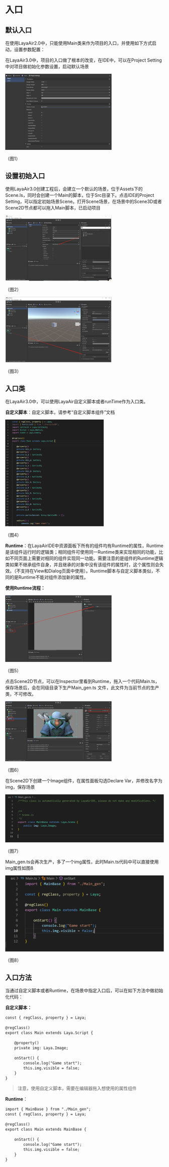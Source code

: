 # 入口



## 默认入口

在使用LayaAir2.0中，只能使用Main类来作为项目的入口，并使用如下方式启动，设置参数配置：

在LayaAir3.0中，项目的入口做了根本的改变，在IDE中，可以在Project Setting中对项目做初始化参数设置，启动默认场景

<img src="images/1.png" alt="image-20221101111121282" style="zoom: 33%;" /> 

（图1）

## 设置初始入口

使用LayaAir3.0创建工程后，会建立一个默认的场景，位于Assets下的Scene.ls，同时会创建一个Main的脚本，位于Src目录下。点击IDE的Project Setting，可以指定初始场景Scene。打开Scene场景，在场景中的Scene3D或者Scene2D节点都可以拖入Main脚本，已启动项目

<img src="images/2.png" alt="image-20221101112639072" style="zoom:33%;" /> 

（图2）

<img src="images/3.png" alt="image-20221101112526695" style="zoom:33%;" /> 

（图3）

## 入口类

在LayaAir3.0中，可以使用LayaAir自定义脚本或者runTime作为入口类。

**自定义脚本**：自定义脚本，请参考“自定义脚本组件”文档

<img src="images/4.png" alt="image-20221102172202163" style="zoom:33%;" /> 

（图4）

**Runtime**：在LayaAirIDE中资源面板下所有的组件均有Runtime的属性，Runtime是该组件运行时的逻辑类；相同组件可使用同一Runtime类来实现相同的功能，比如不同页面上需要对相同的组件实现同一功能。需要注意的是组件的Runtime逻辑类如果不继承组件自身，并且继承的对象中没有该组件的属性时，这个属性则会失效。（不支持在View和Dialog页面中使用）。Runtime脚本与自定义脚本类似，不同的是Runtime不能对组件添加新的属性。

**使用Runtime流程：**

<img src="images/5.png" alt="image-20221102172605933" style="zoom:33%;" /> 

（图5）

点击Scene2D节点，可以在Inspector里看到Runtime，拖入一个代码Main.ts，保存场景后，会在同级目录下生产Main_gen.ts 文件，此文件为当前节点的生产类，不可修改。

<img src="images/6.png" alt="image-20221102173139912" style="zoom:33%;" /> 

（图6）

在Scene2D下创建一个Image组件，在属性面板勾选Declare Var，并修改名字为img，保存场景

<img src="images/7.png" alt="image-20221102173503223" style="zoom:50%;" /> 

（图7）

Main_gen.ts会再次生产，多了一个img属性，此时Main.ts代码中可以直接使用img属性如图8

<img src="images/8.png" alt="image-20221102173659012" style="zoom:50%;" /> 

（图8） 



## 入口方法

当通过自定义脚本或者Runtime，在场景中指定入口后，可以在如下方法中做初始化代码：

**自定义脚本：**

```
const { regClass, property } = Laya;

@regClass()
export class Main extends Laya.Script {

    @property()
    private img: Laya.Image;      

    onStart() {
        console.log("Game start");
        this.img.visible = false;
    }
}
```

> 注意，使用自定义脚本，需要在编辑器拖入想使用的属性组件

**Runtime**：

```
import { MainBase } from "./Main_gen";
const { regClass, property } = Laya;

@regClass()
export class Main extends MainBase {

    onStart() {
        console.log("Game start");
        this.img.visible = false;
    }
}
```


